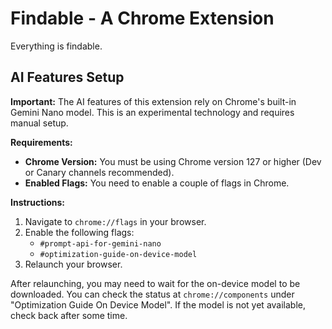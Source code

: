 # Findable - A Chrome Extension

Everything is findable.

## AI Features Setup

**Important:** The AI features of this extension rely on Chrome's built-in Gemini Nano model. This is an experimental technology and requires manual setup.

**Requirements:**
*   **Chrome Version:** You must be using Chrome version 127 or higher (Dev or Canary channels recommended).
*   **Enabled Flags:** You need to enable a couple of flags in Chrome.

**Instructions:**

1.  Navigate to `chrome://flags` in your browser.
2.  Enable the following flags:
    *   `#prompt-api-for-gemini-nano`
    *   `#optimization-guide-on-device-model`
3.  Relaunch your browser.

After relaunching, you may need to wait for the on-device model to be downloaded. You can check the status at `chrome://components` under "Optimization Guide On Device Model". If the model is not yet available, check back after some time.
